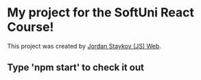 # My project for the SoftUni React Course!

This project was created by [Jordan Staykov (JS) Web](https://www.facebook.com/jstajkov1/).

## Type 'npm start' to check it out

